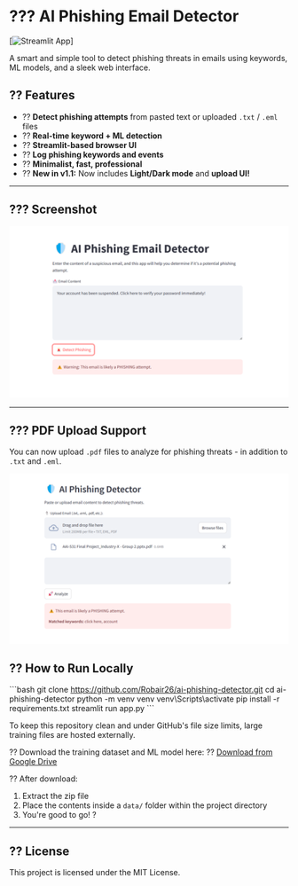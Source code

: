 # ??? AI Phishing Email Detector 
 
[![Streamlit App](https://ai-phishing-detector-8wtkg4vh45skksrablkq8w.streamlit.app/)] 
 
A smart and simple tool to detect phishing threats in emails using keywords, ML models, and a sleek web interface. 
 
## ?? Features 
 
- ?? **Detect phishing attempts** from pasted text or uploaded `.txt` / `.eml` files 
- ?? **Real-time keyword + ML detection** 
- ?? **Streamlit-based browser UI** 
- ?? **Log phishing keywords and events** 
- ?? **Minimalist, fast, professional** 
- ?? **New in v1.1:** Now includes **Light/Dark mode** and **upload UI!** 
 
--- 
 
## ??? Screenshot 
 
![UI Screenshot](demo_ui.png) 
 
--- 
 
## ??? PDF Upload Support 
 
You can now upload `.pdf` files to analyze for phishing threats - in addition to `.txt` and `.eml`. 
 
![PDF Upload Demo](demo_pdf.png) 
 
## ?? How to Run Locally 
 
\`\`\`bash 
git clone https://github.com/Robair26/ai-phishing-detector.git 
cd ai-phishing-detector 
python -m venv venv 
venv\Scripts\activate 
pip install -r requirements.txt 
streamlit run app.py 
\`\`\` 
 
 
To keep this repository clean and under GitHub's file size limits, large training files are hosted externally. 
 
?? Download the training dataset and ML model here: 
?? [Download from Google Drive](https://drive.google.com/file/d/1urksgoVf9CKn6FbbBu9j0RQX7HC2PaqL/view?usp=sharing) 
 
?? After download: 
1. Extract the zip file 
2. Place the contents inside a `data/` folder within the project directory 
3. You're good to go! ? 
 
--- 
 
## ?? License 
 
This project is licensed under the MIT License. 
